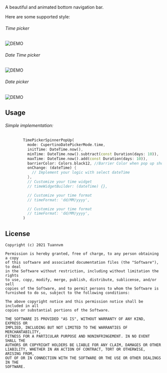 
A beautiful and animated bottom navigation bar.

Here are some supported style:

###### Time picker
![DEMO](https://github.com/tuannvm2109/time_picker_spinner_pop_up/blob/master/assets/time.gif)

###### Date Time picker
![DEMO](https://github.com/tuannvm2109/time_picker_spinner_pop_up/blob/master/assets/date_time.gif)

###### Date picker
![DEMO](https://github.com/tuannvm2109/time_picker_spinner_pop_up/blob/master/assets/date.gif)

## Usage

###### Simple implementation:

```dart
        TimePickerSpinnerPopUp(
          mode: CupertinoDatePickerMode.time,
          initTime: DateTime.now(),
          minTime: DateTime.now().subtract(const Duration(days: 10)),
          maxTime: DateTime.now().add(const Duration(days: 10)),
          barrierColor: Colors.black12, //Barrier Color when pop up show
          onChange: (dateTime) {
            // Implement your logic with select dateTime
          },
          // Customize your time widget
          // timeWidgetBuilder: (dateTime) {},

          // Customize your time format
          // timeFormat: 'dd/MM/yyyy',

          // Customize your time format
          // timeFormat: 'dd/MM/yyyy',
        )
```

## License

```
Copyright (c) 2021 Tuannvm

Permission is hereby granted, free of charge, to any person obtaining a copy
of this software and associated documentation files (the "Software"), to deal
in the Software without restriction, including without limitation the rights
to use, copy, modify, merge, publish, distribute, sublicense, and/or sell
copies of the Software, and to permit persons to whom the Software is
furnished to do so, subject to the following conditions:

The above copyright notice and this permission notice shall be included in all
copies or substantial portions of the Software.

THE SOFTWARE IS PROVIDED "AS IS", WITHOUT WARRANTY OF ANY KIND, EXPRESS OR
IMPLIED, INCLUDING BUT NOT LIMITED TO THE WARRANTIES OF MERCHANTABILITY,
FITNESS FOR A PARTICULAR PURPOSE AND NONINFRINGEMENT. IN NO EVENT SHALL THE
AUTHORS OR COPYRIGHT HOLDERS BE LIABLE FOR ANY CLAIM, DAMAGES OR OTHER
LIABILITY, WHETHER IN AN ACTION OF CONTRACT, TORT OR OTHERWISE, ARISING FROM,
OUT OF OR IN CONNECTION WITH THE SOFTWARE OR THE USE OR OTHER DEALINGS IN THE
SOFTWARE.
```
